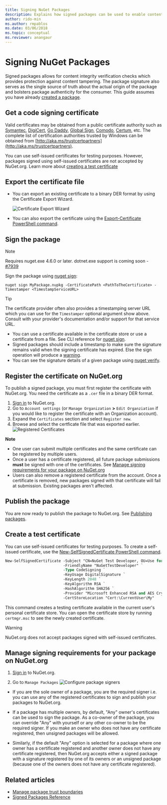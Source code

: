 ```yaml
---
title: Signing NuGet Packages
description: Explains how signed packages can be used to enable content integrity verification.
author: rido-min
ms.author: rmpablos
ms.date: 03/06/2018
ms.topic: conceptual
ms.reviewer: anangaur
---
```


# Signing NuGet Packages

Signed packages allows for content integrity verification checks which provides protection against content tampering. The package signature also serves as the single source of truth about the actual origin of the package and bolsters package authenticity for the consumer. This guide assumes you have already [created a package](creating-a-package.md).

## Get a code signing certificate

Valid certificates may be obtained from a public certificate authority such as [Symantec](https://trustcenter.websecurity.symantec.com/process/trust/productOptions?productType=SoftwareValidationClass3), [DigiCert](https://www.digicert.com/code-signing/), [Go Daddy](https://www.godaddy.com/web-security/code-signing-certificate), [Global Sign](https://www.globalsign.com/en/code-signing-certificate/), [Comodo](https://www.comodo.com/e-commerce/code-signing/code-signing-certificate.php), [Certum](https://www.certum.eu/certum/cert,offer_en_open_source_cs.xml), etc. The complete list of certification authorities trusted by Windows can be obtained from [http://aka.ms/trustcertpartners](http://aka.ms/trustcertpartners).

You can use self-issued certificates for testing purposes. However, packages signed using self-issued certificates are not accepted by NuGet.org. Learn more about [creating a test certificate](#create-a-test-certificate)

## Export the certificate file

* You can export an existing certificate to a binary DER format by using the Certificate Export Wizard.

  ![Certificate Export Wizard](../reference/media/CertificateExportWizard.png)

* You can also export the certificate using the [Export-Certificate PowerShell command](/powershell/module/pkiclient/export-certificate).

## Sign the package

> [!note]
> Requires nuget.exe 4.6.0 or later. dotnet.exe support is coming soon - [#7939](https://github.com/NuGet/Home/issues/7939)

Sign the package using [nuget sign](../reference/cli-reference/cli-ref-sign.md):

```cli
nuget sign MyPackage.nupkg -CertificatePath <PathToTheCertificate> -Timestamper <TimestampServiceURL>
```

> [!Tip]
> The certificate provider often also provides a timestamping server URL which you can use for the `Timestamper` optional argument show above. Consult with your provider's documentation and/or support for that service URL.

* You can use a certificate available in the certificate store or use a certificate from a file. See CLI reference for [nuget sign](../reference/cli-reference/cli-ref-sign.md).
* Signed packages should include a timestamp to make sure the signature remains valid when the signing certificate has expired. Else the sign operation will produce a [warning](../reference/errors-and-warnings/NU3002.md).
* You can see the signature details of a given package using [nuget verify](../reference/cli-reference/cli-ref-verify.md).

## Register the certificate on NuGet.org

To publish a signed package, you must first register the certificate with NuGet.org. You need the certificate as a `.cer` file in a binary DER format.

1. [Sign in](https://www.nuget.org/users/account/LogOn?returnUrl=%2F) to NuGet.org.
1. Go to `Account settings` (or `Manage Organization` **>** `Edit Organziation` if you would like to register the certificate with an Organization account).
1. Expand the `Certificates` section and select `Register new`.
1. Browse and select the certficate file that was exported earlier.
  ![Registered Certificates](../reference/media/registered-certs.png)

**Note**
* One user can submit multiple certificates and the same certificate can be registered by multiple users.
* Once a user has a certificate registered, all future package submissions **must** be signed with one of the certificates. See [Manage signing requirements for your package on NuGet.org](#manage-signing-requirements-for-your-package-on-nugetorg)
* Users can also remove a registered certificate from the account. Once a certificate is removed, new packages signed with that certificate will fail at submission. Existing packages aren't affected.

## Publish the package

You are now ready to publish the package to NuGet.org. See [Publishing packages](../nuget-org/Publish-a-package.md).

## Create a test certificate

You can use self-issued certificates for testing purposes. To create a self-issued certificate, use the [New-SelfSignedCertificate PowerShell command](/powershell/module/pkiclient/new-selfsignedcertificate).

```ps
New-SelfSignedCertificate -Subject "CN=NuGet Test Developer, OU=Use for testing purposes ONLY" `
                          -FriendlyName "NuGetTestDeveloper" `
                          -Type CodeSigning `
                          -KeyUsage DigitalSignature `
                          -KeyLength 2048 `
                          -KeyAlgorithm RSA `
                          -HashAlgorithm SHA256 `
                          -Provider "Microsoft Enhanced RSA and AES Cryptographic Provider" `
                          -CertStoreLocation "Cert:\CurrentUser\My" 
```

This command creates a testing certificate available in the current user's personal certificate store. You can open the certificate store by running `certmgr.msc` to see the newly created certificate.

> [!Warning]
> NuGet.org does not accept packages signed with self-issued certificates.

## Manage signing requirements for your package on NuGet.org
1. [Sign in](https://www.nuget.org/users/account/LogOn?returnUrl=%2F) to NuGet.org.

1. Go to `Manage Packages` 
   ![Configure package signers](../reference/media/configure-package-signers.png)

* If you are the sole owner of a package, you are the required signer i.e. you can use any of the registered certificates to sign and publish your packages to NuGet.org.

* If a package has multiple owners, by default, "Any" owner's certificates can be used to sign the package. As a co-owner of the package, you can override "Any" with yourself or any other co-owner to be the required signer. If you make an owner  who does not have any certificate registered, then unsigned packages will be allowed. 

* Similarly, if the default "Any" option is selected for a package where one owner has a certificate registered and another owner does not have any certificate registered, then NuGet.org accepts either a signed package with a signature registered by one of its owners or an unsigned package (because one of the owners does not have any certificate registered).

## Related articles

- [Manage package trust boundaries](../consume-packages/installing-signed-packages.md)
- [Signed Packages Reference](../reference/Signed-Packages-Reference.md)
